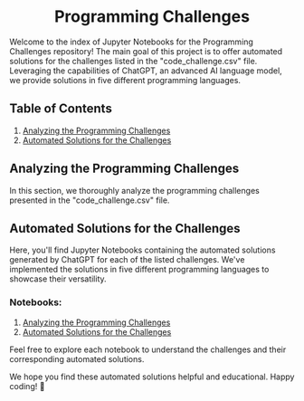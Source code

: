 <h1 align="center">Programming Challenges</h1>

Welcome to the index of Jupyter Notebooks for the Programming Challenges repository! The main goal of this project is to offer automated solutions for the challenges listed in the "code_challenge.csv" file. Leveraging the capabilities of ChatGPT, an advanced AI language model, we provide solutions in five different programming languages.

## Table of Contents

1. [Analyzing the Programming Challenges](#analyzing-the-programming-challenges)
2. [Automated Solutions for the Challenges](#automated-solutions-for-the-challenges)

## Analyzing the Programming Challenges

In this section, we thoroughly analyze the programming challenges presented in the "code_challenge.csv" file.

## Automated Solutions for the Challenges

Here, you'll find Jupyter Notebooks containing the automated solutions generated by ChatGPT for each of the listed challenges. We've implemented the solutions in five different programming languages to showcase their versatility.

### Notebooks:

1. [Analyzing the Programming Challenges](analyzing-the-programming-challenges.ipynb)
2. [Automated Solutions for the Challenges](automated-solutions-for-the-challenges.ipynb)

Feel free to explore each notebook to understand the challenges and their corresponding automated solutions.

We hope you find these automated solutions helpful and educational. Happy coding! 🚀